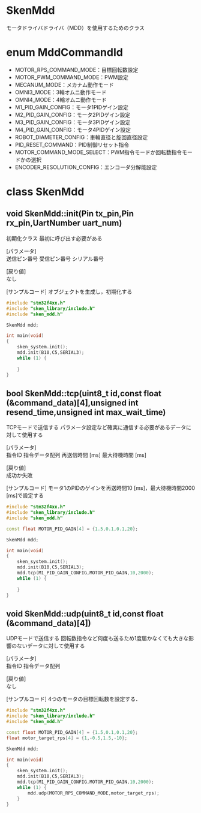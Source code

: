 <!-- リファレンスのテンプレート -->
<!-- readmeにライブラリのリファレンスを記載 -->

# SkenMdd

モータドライバドライバ（MDD）を使用するためのクラス

# enum MddCommandId
* MOTOR_RPS_COMMAND_MODE：目標回転数設定
* MOTOR_PWM_COMMAND_MODE：PWM設定
* MECANUM_MODE：メカナム動作モード
* OMNI3_MODE：3輪オムニ動作モード
* OMNI4_MODE：4輪オムニ動作モード
* M1_PID_GAIN_CONFIG：モータ1PIDゲイン設定
* M2_PID_GAIN_CONFIG：モータ2PIDゲイン設定
* M3_PID_GAIN_CONFIG：モータ3PIDゲイン設定
* M4_PID_GAIN_CONFIG：モータ4PIDゲイン設定
* ROBOT_DIAMETER_CONFIG：車輪直径と旋回直径設定
* PID_RESET_COMMAND：PID制御リセット指令
* MOTOR_COMMAND_MODE_SELECT：PWM指令モードか回転数指令モードかの選択
* ENCODER_RESOLUTION_CONFIG：エンコーダ分解能設定

# class SkenMdd

## void SkenMdd::init(Pin tx_pin,Pin rx_pin,UartNumber uart_num)
初期化クラス
最初に呼び出す必要がある

[パラメータ]  
送信ピン番号
受信ピン番号
シリアル番号

[戻り値]  
なし

[サンプルコード]
オブジェクトを生成し，初期化する

``` c++
#include "stm32f4xx.h"
#include "sken_library/include.h"
#include "sken_mdd.h"

SkenMdd mdd;

int main(void)
{
	sken_system.init();
	mdd.init(B10,C5,SERIAL3);
	while (1) {
		
	}
}
```

## bool SkenMdd::tcp(uint8_t id,const float (&command_data)[4],unsigned int resend_time,unsigned int max_wait_time)
TCPモードで送信する
パラメータ設定など確実に通信する必要があるデータに対して使用する

[パラメータ]  
指令ID
指令データ配列
再送信時間 [ms]
最大待機時間 [ms]

[戻り値]  
成功か失敗

[サンプルコード]
モータ1のPIDのゲインを再送時間10 [ms]，最大待機時間2000 [ms]で設定する

``` c++
#include "stm32f4xx.h"
#include "sken_library/include.h"
#include "sken_mdd.h"

const float MOTOR_PID_GAIN[4] = {1.5,0.1,0.1,20};

SkenMdd mdd;

int main(void)
{
	sken_system.init();
	mdd.init(B10,C5,SERIAL3);
    mdd.tcp(M1_PID_GAIN_CONFIG,MOTOR_PID_GAIN,10,2000);
	while (1) {
		
	}
}
```

## void SkenMdd::udp(uint8_t id,const float (&command_data)[4])
UDPモードで送信する
回転数指令など何度も送るため1度届かなくても大きな影響のないデータに対して使用する

[パラメータ]  
指令ID
指令データ配列

[戻り値]  
なし

[サンプルコード]
4つのモータの目標回転数を設定する．

``` c++
#include "stm32f4xx.h"
#include "sken_library/include.h"
#include "sken_mdd.h"

const float MOTOR_PID_GAIN[4] = {1.5,0.1,0.1,20};
float motor_target_rps[4] = {1,-0.5,1.5,-10};

SkenMdd mdd;

int main(void)
{
	sken_system.init();
	mdd.init(B10,C5,SERIAL3);
    mdd.tcp(M1_PID_GAIN_CONFIG,MOTOR_PID_GAIN,10,2000);
	while (1) {
		mdd.udp(MOTOR_RPS_COMMAND_MODE,motor_target_rps);
	}
}
```
